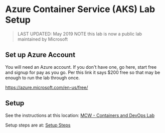 # Azure Container Service (AKS) Lab Setup

> LAST UPDATED: May 2019
> NOTE this lab is now a public lab maintained by Microsoft

## Set up Azure Account

You will need an Azure account. If you don't have one, go here, start free and signup for pay as you go. Per this link it says $200 free so that may be enough to run the lab through once.

https://azure.microsoft.com/en-us/free/

## Setup

See the instructions at this location:
[MCW - Containers and DevOps Lab](https://github.com/Microsoft/MCW-Containers-and-DevOps)

Setup steps are at:
[Setup Steps](https://github.com/microsoft/MCW-Containers-and-DevOps/blob/master/Hands-on%20lab/Before%20the%20HOL%20-%20Containers%20and%20DevOps.md)
